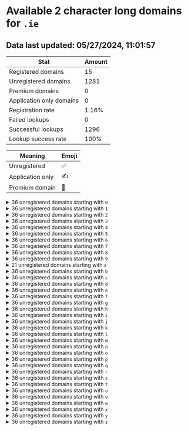 # Available 2 character long domains for `.ie`

## Data last updated: 05/27/2024, 11:01:57

|Stat|Amount|
|--|--|
|Registered domains|15|
|Unregistered domains|1281|
|Premium domains|0|
|Application only domains|0|
|Registration rate|1.16%|
|Failed lookups|0|
|Successful lookups|1296|
|Lookup success rate|100%|


|Meaning|Emoji|
|--|--|
|Unregistered|:white_check_mark:|
|Application only|:writing_hand:|
|Premium domain|:gem:|

<details>
<summary>36 unregistered domains starting with <bold><code>0</code></bold></summary>

|Type|Domain|
|--|--|
|:white_check_mark:|`00.ie`|
|:white_check_mark:|`01.ie`|
|:white_check_mark:|`02.ie`|
|:white_check_mark:|`03.ie`|
|:white_check_mark:|`04.ie`|
|:white_check_mark:|`05.ie`|
|:white_check_mark:|`06.ie`|
|:white_check_mark:|`07.ie`|
|:white_check_mark:|`08.ie`|
|:white_check_mark:|`09.ie`|
|:white_check_mark:|`0a.ie`|
|:white_check_mark:|`0b.ie`|
|:white_check_mark:|`0c.ie`|
|:white_check_mark:|`0d.ie`|
|:white_check_mark:|`0e.ie`|
|:white_check_mark:|`0f.ie`|
|:white_check_mark:|`0g.ie`|
|:white_check_mark:|`0h.ie`|
|:white_check_mark:|`0i.ie`|
|:white_check_mark:|`0j.ie`|
|:white_check_mark:|`0k.ie`|
|:white_check_mark:|`0l.ie`|
|:white_check_mark:|`0m.ie`|
|:white_check_mark:|`0n.ie`|
|:white_check_mark:|`0o.ie`|
|:white_check_mark:|`0p.ie`|
|:white_check_mark:|`0q.ie`|
|:white_check_mark:|`0r.ie`|
|:white_check_mark:|`0s.ie`|
|:white_check_mark:|`0t.ie`|
|:white_check_mark:|`0u.ie`|
|:white_check_mark:|`0v.ie`|
|:white_check_mark:|`0w.ie`|
|:white_check_mark:|`0x.ie`|
|:white_check_mark:|`0y.ie`|
|:white_check_mark:|`0z.ie`|
</details>
<details>
<summary>36 unregistered domains starting with <bold><code>1</code></bold></summary>

|Type|Domain|
|--|--|
|:white_check_mark:|`10.ie`|
|:white_check_mark:|`11.ie`|
|:white_check_mark:|`12.ie`|
|:white_check_mark:|`13.ie`|
|:white_check_mark:|`14.ie`|
|:white_check_mark:|`15.ie`|
|:white_check_mark:|`16.ie`|
|:white_check_mark:|`17.ie`|
|:white_check_mark:|`18.ie`|
|:white_check_mark:|`19.ie`|
|:white_check_mark:|`1a.ie`|
|:white_check_mark:|`1b.ie`|
|:white_check_mark:|`1c.ie`|
|:white_check_mark:|`1d.ie`|
|:white_check_mark:|`1e.ie`|
|:white_check_mark:|`1f.ie`|
|:white_check_mark:|`1g.ie`|
|:white_check_mark:|`1h.ie`|
|:white_check_mark:|`1i.ie`|
|:white_check_mark:|`1j.ie`|
|:white_check_mark:|`1k.ie`|
|:white_check_mark:|`1l.ie`|
|:white_check_mark:|`1m.ie`|
|:white_check_mark:|`1n.ie`|
|:white_check_mark:|`1o.ie`|
|:white_check_mark:|`1p.ie`|
|:white_check_mark:|`1q.ie`|
|:white_check_mark:|`1r.ie`|
|:white_check_mark:|`1s.ie`|
|:white_check_mark:|`1t.ie`|
|:white_check_mark:|`1u.ie`|
|:white_check_mark:|`1v.ie`|
|:white_check_mark:|`1w.ie`|
|:white_check_mark:|`1x.ie`|
|:white_check_mark:|`1y.ie`|
|:white_check_mark:|`1z.ie`|
</details>
<details>
<summary>36 unregistered domains starting with <bold><code>2</code></bold></summary>

|Type|Domain|
|--|--|
|:white_check_mark:|`20.ie`|
|:white_check_mark:|`21.ie`|
|:white_check_mark:|`22.ie`|
|:white_check_mark:|`23.ie`|
|:white_check_mark:|`24.ie`|
|:white_check_mark:|`25.ie`|
|:white_check_mark:|`26.ie`|
|:white_check_mark:|`27.ie`|
|:white_check_mark:|`28.ie`|
|:white_check_mark:|`29.ie`|
|:white_check_mark:|`2a.ie`|
|:white_check_mark:|`2b.ie`|
|:white_check_mark:|`2c.ie`|
|:white_check_mark:|`2d.ie`|
|:white_check_mark:|`2e.ie`|
|:white_check_mark:|`2f.ie`|
|:white_check_mark:|`2g.ie`|
|:white_check_mark:|`2h.ie`|
|:white_check_mark:|`2i.ie`|
|:white_check_mark:|`2j.ie`|
|:white_check_mark:|`2k.ie`|
|:white_check_mark:|`2l.ie`|
|:white_check_mark:|`2m.ie`|
|:white_check_mark:|`2n.ie`|
|:white_check_mark:|`2o.ie`|
|:white_check_mark:|`2p.ie`|
|:white_check_mark:|`2q.ie`|
|:white_check_mark:|`2r.ie`|
|:white_check_mark:|`2s.ie`|
|:white_check_mark:|`2t.ie`|
|:white_check_mark:|`2u.ie`|
|:white_check_mark:|`2v.ie`|
|:white_check_mark:|`2w.ie`|
|:white_check_mark:|`2x.ie`|
|:white_check_mark:|`2y.ie`|
|:white_check_mark:|`2z.ie`|
</details>
<details>
<summary>36 unregistered domains starting with <bold><code>3</code></bold></summary>

|Type|Domain|
|--|--|
|:white_check_mark:|`30.ie`|
|:white_check_mark:|`31.ie`|
|:white_check_mark:|`32.ie`|
|:white_check_mark:|`33.ie`|
|:white_check_mark:|`34.ie`|
|:white_check_mark:|`35.ie`|
|:white_check_mark:|`36.ie`|
|:white_check_mark:|`37.ie`|
|:white_check_mark:|`38.ie`|
|:white_check_mark:|`39.ie`|
|:white_check_mark:|`3a.ie`|
|:white_check_mark:|`3b.ie`|
|:white_check_mark:|`3c.ie`|
|:white_check_mark:|`3d.ie`|
|:white_check_mark:|`3e.ie`|
|:white_check_mark:|`3f.ie`|
|:white_check_mark:|`3g.ie`|
|:white_check_mark:|`3h.ie`|
|:white_check_mark:|`3i.ie`|
|:white_check_mark:|`3j.ie`|
|:white_check_mark:|`3k.ie`|
|:white_check_mark:|`3l.ie`|
|:white_check_mark:|`3m.ie`|
|:white_check_mark:|`3n.ie`|
|:white_check_mark:|`3o.ie`|
|:white_check_mark:|`3p.ie`|
|:white_check_mark:|`3q.ie`|
|:white_check_mark:|`3r.ie`|
|:white_check_mark:|`3s.ie`|
|:white_check_mark:|`3t.ie`|
|:white_check_mark:|`3u.ie`|
|:white_check_mark:|`3v.ie`|
|:white_check_mark:|`3w.ie`|
|:white_check_mark:|`3x.ie`|
|:white_check_mark:|`3y.ie`|
|:white_check_mark:|`3z.ie`|
</details>
<details>
<summary>36 unregistered domains starting with <bold><code>4</code></bold></summary>

|Type|Domain|
|--|--|
|:white_check_mark:|`40.ie`|
|:white_check_mark:|`41.ie`|
|:white_check_mark:|`42.ie`|
|:white_check_mark:|`43.ie`|
|:white_check_mark:|`44.ie`|
|:white_check_mark:|`45.ie`|
|:white_check_mark:|`46.ie`|
|:white_check_mark:|`47.ie`|
|:white_check_mark:|`48.ie`|
|:white_check_mark:|`49.ie`|
|:white_check_mark:|`4a.ie`|
|:white_check_mark:|`4b.ie`|
|:white_check_mark:|`4c.ie`|
|:white_check_mark:|`4d.ie`|
|:white_check_mark:|`4e.ie`|
|:white_check_mark:|`4f.ie`|
|:white_check_mark:|`4g.ie`|
|:white_check_mark:|`4h.ie`|
|:white_check_mark:|`4i.ie`|
|:white_check_mark:|`4j.ie`|
|:white_check_mark:|`4k.ie`|
|:white_check_mark:|`4l.ie`|
|:white_check_mark:|`4m.ie`|
|:white_check_mark:|`4n.ie`|
|:white_check_mark:|`4o.ie`|
|:white_check_mark:|`4p.ie`|
|:white_check_mark:|`4q.ie`|
|:white_check_mark:|`4r.ie`|
|:white_check_mark:|`4s.ie`|
|:white_check_mark:|`4t.ie`|
|:white_check_mark:|`4u.ie`|
|:white_check_mark:|`4v.ie`|
|:white_check_mark:|`4w.ie`|
|:white_check_mark:|`4x.ie`|
|:white_check_mark:|`4y.ie`|
|:white_check_mark:|`4z.ie`|
</details>
<details>
<summary>36 unregistered domains starting with <bold><code>5</code></bold></summary>

|Type|Domain|
|--|--|
|:white_check_mark:|`50.ie`|
|:white_check_mark:|`51.ie`|
|:white_check_mark:|`52.ie`|
|:white_check_mark:|`53.ie`|
|:white_check_mark:|`54.ie`|
|:white_check_mark:|`55.ie`|
|:white_check_mark:|`56.ie`|
|:white_check_mark:|`57.ie`|
|:white_check_mark:|`58.ie`|
|:white_check_mark:|`59.ie`|
|:white_check_mark:|`5a.ie`|
|:white_check_mark:|`5b.ie`|
|:white_check_mark:|`5c.ie`|
|:white_check_mark:|`5d.ie`|
|:white_check_mark:|`5e.ie`|
|:white_check_mark:|`5f.ie`|
|:white_check_mark:|`5g.ie`|
|:white_check_mark:|`5h.ie`|
|:white_check_mark:|`5i.ie`|
|:white_check_mark:|`5j.ie`|
|:white_check_mark:|`5k.ie`|
|:white_check_mark:|`5l.ie`|
|:white_check_mark:|`5m.ie`|
|:white_check_mark:|`5n.ie`|
|:white_check_mark:|`5o.ie`|
|:white_check_mark:|`5p.ie`|
|:white_check_mark:|`5q.ie`|
|:white_check_mark:|`5r.ie`|
|:white_check_mark:|`5s.ie`|
|:white_check_mark:|`5t.ie`|
|:white_check_mark:|`5u.ie`|
|:white_check_mark:|`5v.ie`|
|:white_check_mark:|`5w.ie`|
|:white_check_mark:|`5x.ie`|
|:white_check_mark:|`5y.ie`|
|:white_check_mark:|`5z.ie`|
</details>
<details>
<summary>36 unregistered domains starting with <bold><code>6</code></bold></summary>

|Type|Domain|
|--|--|
|:white_check_mark:|`60.ie`|
|:white_check_mark:|`61.ie`|
|:white_check_mark:|`62.ie`|
|:white_check_mark:|`63.ie`|
|:white_check_mark:|`64.ie`|
|:white_check_mark:|`65.ie`|
|:white_check_mark:|`66.ie`|
|:white_check_mark:|`67.ie`|
|:white_check_mark:|`68.ie`|
|:white_check_mark:|`69.ie`|
|:white_check_mark:|`6a.ie`|
|:white_check_mark:|`6b.ie`|
|:white_check_mark:|`6c.ie`|
|:white_check_mark:|`6d.ie`|
|:white_check_mark:|`6e.ie`|
|:white_check_mark:|`6f.ie`|
|:white_check_mark:|`6g.ie`|
|:white_check_mark:|`6h.ie`|
|:white_check_mark:|`6i.ie`|
|:white_check_mark:|`6j.ie`|
|:white_check_mark:|`6k.ie`|
|:white_check_mark:|`6l.ie`|
|:white_check_mark:|`6m.ie`|
|:white_check_mark:|`6n.ie`|
|:white_check_mark:|`6o.ie`|
|:white_check_mark:|`6p.ie`|
|:white_check_mark:|`6q.ie`|
|:white_check_mark:|`6r.ie`|
|:white_check_mark:|`6s.ie`|
|:white_check_mark:|`6t.ie`|
|:white_check_mark:|`6u.ie`|
|:white_check_mark:|`6v.ie`|
|:white_check_mark:|`6w.ie`|
|:white_check_mark:|`6x.ie`|
|:white_check_mark:|`6y.ie`|
|:white_check_mark:|`6z.ie`|
</details>
<details>
<summary>36 unregistered domains starting with <bold><code>7</code></bold></summary>

|Type|Domain|
|--|--|
|:white_check_mark:|`70.ie`|
|:white_check_mark:|`71.ie`|
|:white_check_mark:|`72.ie`|
|:white_check_mark:|`73.ie`|
|:white_check_mark:|`74.ie`|
|:white_check_mark:|`75.ie`|
|:white_check_mark:|`76.ie`|
|:white_check_mark:|`77.ie`|
|:white_check_mark:|`78.ie`|
|:white_check_mark:|`79.ie`|
|:white_check_mark:|`7a.ie`|
|:white_check_mark:|`7b.ie`|
|:white_check_mark:|`7c.ie`|
|:white_check_mark:|`7d.ie`|
|:white_check_mark:|`7e.ie`|
|:white_check_mark:|`7f.ie`|
|:white_check_mark:|`7g.ie`|
|:white_check_mark:|`7h.ie`|
|:white_check_mark:|`7i.ie`|
|:white_check_mark:|`7j.ie`|
|:white_check_mark:|`7k.ie`|
|:white_check_mark:|`7l.ie`|
|:white_check_mark:|`7m.ie`|
|:white_check_mark:|`7n.ie`|
|:white_check_mark:|`7o.ie`|
|:white_check_mark:|`7p.ie`|
|:white_check_mark:|`7q.ie`|
|:white_check_mark:|`7r.ie`|
|:white_check_mark:|`7s.ie`|
|:white_check_mark:|`7t.ie`|
|:white_check_mark:|`7u.ie`|
|:white_check_mark:|`7v.ie`|
|:white_check_mark:|`7w.ie`|
|:white_check_mark:|`7x.ie`|
|:white_check_mark:|`7y.ie`|
|:white_check_mark:|`7z.ie`|
</details>
<details>
<summary>36 unregistered domains starting with <bold><code>8</code></bold></summary>

|Type|Domain|
|--|--|
|:white_check_mark:|`80.ie`|
|:white_check_mark:|`81.ie`|
|:white_check_mark:|`82.ie`|
|:white_check_mark:|`83.ie`|
|:white_check_mark:|`84.ie`|
|:white_check_mark:|`85.ie`|
|:white_check_mark:|`86.ie`|
|:white_check_mark:|`87.ie`|
|:white_check_mark:|`88.ie`|
|:white_check_mark:|`89.ie`|
|:white_check_mark:|`8a.ie`|
|:white_check_mark:|`8b.ie`|
|:white_check_mark:|`8c.ie`|
|:white_check_mark:|`8d.ie`|
|:white_check_mark:|`8e.ie`|
|:white_check_mark:|`8f.ie`|
|:white_check_mark:|`8g.ie`|
|:white_check_mark:|`8h.ie`|
|:white_check_mark:|`8i.ie`|
|:white_check_mark:|`8j.ie`|
|:white_check_mark:|`8k.ie`|
|:white_check_mark:|`8l.ie`|
|:white_check_mark:|`8m.ie`|
|:white_check_mark:|`8n.ie`|
|:white_check_mark:|`8o.ie`|
|:white_check_mark:|`8p.ie`|
|:white_check_mark:|`8q.ie`|
|:white_check_mark:|`8r.ie`|
|:white_check_mark:|`8s.ie`|
|:white_check_mark:|`8t.ie`|
|:white_check_mark:|`8u.ie`|
|:white_check_mark:|`8v.ie`|
|:white_check_mark:|`8w.ie`|
|:white_check_mark:|`8x.ie`|
|:white_check_mark:|`8y.ie`|
|:white_check_mark:|`8z.ie`|
</details>
<details>
<summary>36 unregistered domains starting with <bold><code>9</code></bold></summary>

|Type|Domain|
|--|--|
|:white_check_mark:|`90.ie`|
|:white_check_mark:|`91.ie`|
|:white_check_mark:|`92.ie`|
|:white_check_mark:|`93.ie`|
|:white_check_mark:|`94.ie`|
|:white_check_mark:|`95.ie`|
|:white_check_mark:|`96.ie`|
|:white_check_mark:|`97.ie`|
|:white_check_mark:|`98.ie`|
|:white_check_mark:|`99.ie`|
|:white_check_mark:|`9a.ie`|
|:white_check_mark:|`9b.ie`|
|:white_check_mark:|`9c.ie`|
|:white_check_mark:|`9d.ie`|
|:white_check_mark:|`9e.ie`|
|:white_check_mark:|`9f.ie`|
|:white_check_mark:|`9g.ie`|
|:white_check_mark:|`9h.ie`|
|:white_check_mark:|`9i.ie`|
|:white_check_mark:|`9j.ie`|
|:white_check_mark:|`9k.ie`|
|:white_check_mark:|`9l.ie`|
|:white_check_mark:|`9m.ie`|
|:white_check_mark:|`9n.ie`|
|:white_check_mark:|`9o.ie`|
|:white_check_mark:|`9p.ie`|
|:white_check_mark:|`9q.ie`|
|:white_check_mark:|`9r.ie`|
|:white_check_mark:|`9s.ie`|
|:white_check_mark:|`9t.ie`|
|:white_check_mark:|`9u.ie`|
|:white_check_mark:|`9v.ie`|
|:white_check_mark:|`9w.ie`|
|:white_check_mark:|`9x.ie`|
|:white_check_mark:|`9y.ie`|
|:white_check_mark:|`9z.ie`|
</details>
<details>
<summary>21 unregistered domains starting with <bold><code>a</code></bold></summary>

|Type|Domain|
|--|--|
|:white_check_mark:|`a0.ie`|
|:white_check_mark:|`a1.ie`|
|:white_check_mark:|`a2.ie`|
|:white_check_mark:|`a3.ie`|
|:white_check_mark:|`a4.ie`|
|:white_check_mark:|`a5.ie`|
|:white_check_mark:|`a6.ie`|
|:white_check_mark:|`a7.ie`|
|:white_check_mark:|`a8.ie`|
|:white_check_mark:|`a9.ie`|
|:white_check_mark:|`ap.ie`|
|:white_check_mark:|`aq.ie`|
|:white_check_mark:|`ar.ie`|
|:white_check_mark:|`as.ie`|
|:white_check_mark:|`at.ie`|
|:white_check_mark:|`au.ie`|
|:white_check_mark:|`av.ie`|
|:white_check_mark:|`aw.ie`|
|:white_check_mark:|`ax.ie`|
|:white_check_mark:|`ay.ie`|
|:white_check_mark:|`az.ie`|
</details>
<details>
<summary>36 unregistered domains starting with <bold><code>b</code></bold></summary>

|Type|Domain|
|--|--|
|:white_check_mark:|`b0.ie`|
|:white_check_mark:|`b1.ie`|
|:white_check_mark:|`b2.ie`|
|:white_check_mark:|`b3.ie`|
|:white_check_mark:|`b4.ie`|
|:white_check_mark:|`b5.ie`|
|:white_check_mark:|`b6.ie`|
|:white_check_mark:|`b7.ie`|
|:white_check_mark:|`b8.ie`|
|:white_check_mark:|`b9.ie`|
|:white_check_mark:|`ba.ie`|
|:white_check_mark:|`bb.ie`|
|:white_check_mark:|`bc.ie`|
|:white_check_mark:|`bd.ie`|
|:white_check_mark:|`be.ie`|
|:white_check_mark:|`bf.ie`|
|:white_check_mark:|`bg.ie`|
|:white_check_mark:|`bh.ie`|
|:white_check_mark:|`bi.ie`|
|:white_check_mark:|`bj.ie`|
|:white_check_mark:|`bk.ie`|
|:white_check_mark:|`bl.ie`|
|:white_check_mark:|`bm.ie`|
|:white_check_mark:|`bn.ie`|
|:white_check_mark:|`bo.ie`|
|:white_check_mark:|`bp.ie`|
|:white_check_mark:|`bq.ie`|
|:white_check_mark:|`br.ie`|
|:white_check_mark:|`bs.ie`|
|:white_check_mark:|`bt.ie`|
|:white_check_mark:|`bu.ie`|
|:white_check_mark:|`bv.ie`|
|:white_check_mark:|`bw.ie`|
|:white_check_mark:|`bx.ie`|
|:white_check_mark:|`by.ie`|
|:white_check_mark:|`bz.ie`|
</details>
<details>
<summary>36 unregistered domains starting with <bold><code>c</code></bold></summary>

|Type|Domain|
|--|--|
|:white_check_mark:|`c0.ie`|
|:white_check_mark:|`c1.ie`|
|:white_check_mark:|`c2.ie`|
|:white_check_mark:|`c3.ie`|
|:white_check_mark:|`c4.ie`|
|:white_check_mark:|`c5.ie`|
|:white_check_mark:|`c6.ie`|
|:white_check_mark:|`c7.ie`|
|:white_check_mark:|`c8.ie`|
|:white_check_mark:|`c9.ie`|
|:white_check_mark:|`ca.ie`|
|:white_check_mark:|`cb.ie`|
|:white_check_mark:|`cc.ie`|
|:white_check_mark:|`cd.ie`|
|:white_check_mark:|`ce.ie`|
|:white_check_mark:|`cf.ie`|
|:white_check_mark:|`cg.ie`|
|:white_check_mark:|`ch.ie`|
|:white_check_mark:|`ci.ie`|
|:white_check_mark:|`cj.ie`|
|:white_check_mark:|`ck.ie`|
|:white_check_mark:|`cl.ie`|
|:white_check_mark:|`cm.ie`|
|:white_check_mark:|`cn.ie`|
|:white_check_mark:|`co.ie`|
|:white_check_mark:|`cp.ie`|
|:white_check_mark:|`cq.ie`|
|:white_check_mark:|`cr.ie`|
|:white_check_mark:|`cs.ie`|
|:white_check_mark:|`ct.ie`|
|:white_check_mark:|`cu.ie`|
|:white_check_mark:|`cv.ie`|
|:white_check_mark:|`cw.ie`|
|:white_check_mark:|`cx.ie`|
|:white_check_mark:|`cy.ie`|
|:white_check_mark:|`cz.ie`|
</details>
<details>
<summary>36 unregistered domains starting with <bold><code>d</code></bold></summary>

|Type|Domain|
|--|--|
|:white_check_mark:|`d0.ie`|
|:white_check_mark:|`d1.ie`|
|:white_check_mark:|`d2.ie`|
|:white_check_mark:|`d3.ie`|
|:white_check_mark:|`d4.ie`|
|:white_check_mark:|`d5.ie`|
|:white_check_mark:|`d6.ie`|
|:white_check_mark:|`d7.ie`|
|:white_check_mark:|`d8.ie`|
|:white_check_mark:|`d9.ie`|
|:white_check_mark:|`da.ie`|
|:white_check_mark:|`db.ie`|
|:white_check_mark:|`dc.ie`|
|:white_check_mark:|`dd.ie`|
|:white_check_mark:|`de.ie`|
|:white_check_mark:|`df.ie`|
|:white_check_mark:|`dg.ie`|
|:white_check_mark:|`dh.ie`|
|:white_check_mark:|`di.ie`|
|:white_check_mark:|`dj.ie`|
|:white_check_mark:|`dk.ie`|
|:white_check_mark:|`dl.ie`|
|:white_check_mark:|`dm.ie`|
|:white_check_mark:|`dn.ie`|
|:white_check_mark:|`do.ie`|
|:white_check_mark:|`dp.ie`|
|:white_check_mark:|`dq.ie`|
|:white_check_mark:|`dr.ie`|
|:white_check_mark:|`ds.ie`|
|:white_check_mark:|`dt.ie`|
|:white_check_mark:|`du.ie`|
|:white_check_mark:|`dv.ie`|
|:white_check_mark:|`dw.ie`|
|:white_check_mark:|`dx.ie`|
|:white_check_mark:|`dy.ie`|
|:white_check_mark:|`dz.ie`|
</details>
<details>
<summary>36 unregistered domains starting with <bold><code>e</code></bold></summary>

|Type|Domain|
|--|--|
|:white_check_mark:|`e0.ie`|
|:white_check_mark:|`e1.ie`|
|:white_check_mark:|`e2.ie`|
|:white_check_mark:|`e3.ie`|
|:white_check_mark:|`e4.ie`|
|:white_check_mark:|`e5.ie`|
|:white_check_mark:|`e6.ie`|
|:white_check_mark:|`e7.ie`|
|:white_check_mark:|`e8.ie`|
|:white_check_mark:|`e9.ie`|
|:white_check_mark:|`ea.ie`|
|:white_check_mark:|`eb.ie`|
|:white_check_mark:|`ec.ie`|
|:white_check_mark:|`ed.ie`|
|:white_check_mark:|`ee.ie`|
|:white_check_mark:|`ef.ie`|
|:white_check_mark:|`eg.ie`|
|:white_check_mark:|`eh.ie`|
|:white_check_mark:|`ei.ie`|
|:white_check_mark:|`ej.ie`|
|:white_check_mark:|`ek.ie`|
|:white_check_mark:|`el.ie`|
|:white_check_mark:|`em.ie`|
|:white_check_mark:|`en.ie`|
|:white_check_mark:|`eo.ie`|
|:white_check_mark:|`ep.ie`|
|:white_check_mark:|`eq.ie`|
|:white_check_mark:|`er.ie`|
|:white_check_mark:|`es.ie`|
|:white_check_mark:|`et.ie`|
|:white_check_mark:|`eu.ie`|
|:white_check_mark:|`ev.ie`|
|:white_check_mark:|`ew.ie`|
|:white_check_mark:|`ex.ie`|
|:white_check_mark:|`ey.ie`|
|:white_check_mark:|`ez.ie`|
</details>
<details>
<summary>36 unregistered domains starting with <bold><code>f</code></bold></summary>

|Type|Domain|
|--|--|
|:white_check_mark:|`f0.ie`|
|:white_check_mark:|`f1.ie`|
|:white_check_mark:|`f2.ie`|
|:white_check_mark:|`f3.ie`|
|:white_check_mark:|`f4.ie`|
|:white_check_mark:|`f5.ie`|
|:white_check_mark:|`f6.ie`|
|:white_check_mark:|`f7.ie`|
|:white_check_mark:|`f8.ie`|
|:white_check_mark:|`f9.ie`|
|:white_check_mark:|`fa.ie`|
|:white_check_mark:|`fb.ie`|
|:white_check_mark:|`fc.ie`|
|:white_check_mark:|`fd.ie`|
|:white_check_mark:|`fe.ie`|
|:white_check_mark:|`ff.ie`|
|:white_check_mark:|`fg.ie`|
|:white_check_mark:|`fh.ie`|
|:white_check_mark:|`fi.ie`|
|:white_check_mark:|`fj.ie`|
|:white_check_mark:|`fk.ie`|
|:white_check_mark:|`fl.ie`|
|:white_check_mark:|`fm.ie`|
|:white_check_mark:|`fn.ie`|
|:white_check_mark:|`fo.ie`|
|:white_check_mark:|`fp.ie`|
|:white_check_mark:|`fq.ie`|
|:white_check_mark:|`fr.ie`|
|:white_check_mark:|`fs.ie`|
|:white_check_mark:|`ft.ie`|
|:white_check_mark:|`fu.ie`|
|:white_check_mark:|`fv.ie`|
|:white_check_mark:|`fw.ie`|
|:white_check_mark:|`fx.ie`|
|:white_check_mark:|`fy.ie`|
|:white_check_mark:|`fz.ie`|
</details>
<details>
<summary>36 unregistered domains starting with <bold><code>g</code></bold></summary>

|Type|Domain|
|--|--|
|:white_check_mark:|`g0.ie`|
|:white_check_mark:|`g1.ie`|
|:white_check_mark:|`g2.ie`|
|:white_check_mark:|`g3.ie`|
|:white_check_mark:|`g4.ie`|
|:white_check_mark:|`g5.ie`|
|:white_check_mark:|`g6.ie`|
|:white_check_mark:|`g7.ie`|
|:white_check_mark:|`g8.ie`|
|:white_check_mark:|`g9.ie`|
|:white_check_mark:|`ga.ie`|
|:white_check_mark:|`gb.ie`|
|:white_check_mark:|`gc.ie`|
|:white_check_mark:|`gd.ie`|
|:white_check_mark:|`ge.ie`|
|:white_check_mark:|`gf.ie`|
|:white_check_mark:|`gg.ie`|
|:white_check_mark:|`gh.ie`|
|:white_check_mark:|`gi.ie`|
|:white_check_mark:|`gj.ie`|
|:white_check_mark:|`gk.ie`|
|:white_check_mark:|`gl.ie`|
|:white_check_mark:|`gm.ie`|
|:white_check_mark:|`gn.ie`|
|:white_check_mark:|`go.ie`|
|:white_check_mark:|`gp.ie`|
|:white_check_mark:|`gq.ie`|
|:white_check_mark:|`gr.ie`|
|:white_check_mark:|`gs.ie`|
|:white_check_mark:|`gt.ie`|
|:white_check_mark:|`gu.ie`|
|:white_check_mark:|`gv.ie`|
|:white_check_mark:|`gw.ie`|
|:white_check_mark:|`gx.ie`|
|:white_check_mark:|`gy.ie`|
|:white_check_mark:|`gz.ie`|
</details>
<details>
<summary>36 unregistered domains starting with <bold><code>h</code></bold></summary>

|Type|Domain|
|--|--|
|:white_check_mark:|`h0.ie`|
|:white_check_mark:|`h1.ie`|
|:white_check_mark:|`h2.ie`|
|:white_check_mark:|`h3.ie`|
|:white_check_mark:|`h4.ie`|
|:white_check_mark:|`h5.ie`|
|:white_check_mark:|`h6.ie`|
|:white_check_mark:|`h7.ie`|
|:white_check_mark:|`h8.ie`|
|:white_check_mark:|`h9.ie`|
|:white_check_mark:|`ha.ie`|
|:white_check_mark:|`hb.ie`|
|:white_check_mark:|`hc.ie`|
|:white_check_mark:|`hd.ie`|
|:white_check_mark:|`he.ie`|
|:white_check_mark:|`hf.ie`|
|:white_check_mark:|`hg.ie`|
|:white_check_mark:|`hh.ie`|
|:white_check_mark:|`hi.ie`|
|:white_check_mark:|`hj.ie`|
|:white_check_mark:|`hk.ie`|
|:white_check_mark:|`hl.ie`|
|:white_check_mark:|`hm.ie`|
|:white_check_mark:|`hn.ie`|
|:white_check_mark:|`ho.ie`|
|:white_check_mark:|`hp.ie`|
|:white_check_mark:|`hq.ie`|
|:white_check_mark:|`hr.ie`|
|:white_check_mark:|`hs.ie`|
|:white_check_mark:|`ht.ie`|
|:white_check_mark:|`hu.ie`|
|:white_check_mark:|`hv.ie`|
|:white_check_mark:|`hw.ie`|
|:white_check_mark:|`hx.ie`|
|:white_check_mark:|`hy.ie`|
|:white_check_mark:|`hz.ie`|
</details>
<details>
<summary>36 unregistered domains starting with <bold><code>i</code></bold></summary>

|Type|Domain|
|--|--|
|:white_check_mark:|`i0.ie`|
|:white_check_mark:|`i1.ie`|
|:white_check_mark:|`i2.ie`|
|:white_check_mark:|`i3.ie`|
|:white_check_mark:|`i4.ie`|
|:white_check_mark:|`i5.ie`|
|:white_check_mark:|`i6.ie`|
|:white_check_mark:|`i7.ie`|
|:white_check_mark:|`i8.ie`|
|:white_check_mark:|`i9.ie`|
|:white_check_mark:|`ia.ie`|
|:white_check_mark:|`ib.ie`|
|:white_check_mark:|`ic.ie`|
|:white_check_mark:|`id.ie`|
|:white_check_mark:|`ie.ie`|
|:white_check_mark:|`if.ie`|
|:white_check_mark:|`ig.ie`|
|:white_check_mark:|`ih.ie`|
|:white_check_mark:|`ii.ie`|
|:white_check_mark:|`ij.ie`|
|:white_check_mark:|`ik.ie`|
|:white_check_mark:|`il.ie`|
|:white_check_mark:|`im.ie`|
|:white_check_mark:|`in.ie`|
|:white_check_mark:|`io.ie`|
|:white_check_mark:|`ip.ie`|
|:white_check_mark:|`iq.ie`|
|:white_check_mark:|`ir.ie`|
|:white_check_mark:|`is.ie`|
|:white_check_mark:|`it.ie`|
|:white_check_mark:|`iu.ie`|
|:white_check_mark:|`iv.ie`|
|:white_check_mark:|`iw.ie`|
|:white_check_mark:|`ix.ie`|
|:white_check_mark:|`iy.ie`|
|:white_check_mark:|`iz.ie`|
</details>
<details>
<summary>36 unregistered domains starting with <bold><code>j</code></bold></summary>

|Type|Domain|
|--|--|
|:white_check_mark:|`j0.ie`|
|:white_check_mark:|`j1.ie`|
|:white_check_mark:|`j2.ie`|
|:white_check_mark:|`j3.ie`|
|:white_check_mark:|`j4.ie`|
|:white_check_mark:|`j5.ie`|
|:white_check_mark:|`j6.ie`|
|:white_check_mark:|`j7.ie`|
|:white_check_mark:|`j8.ie`|
|:white_check_mark:|`j9.ie`|
|:white_check_mark:|`ja.ie`|
|:white_check_mark:|`jb.ie`|
|:white_check_mark:|`jc.ie`|
|:white_check_mark:|`jd.ie`|
|:white_check_mark:|`je.ie`|
|:white_check_mark:|`jf.ie`|
|:white_check_mark:|`jg.ie`|
|:white_check_mark:|`jh.ie`|
|:white_check_mark:|`ji.ie`|
|:white_check_mark:|`jj.ie`|
|:white_check_mark:|`jk.ie`|
|:white_check_mark:|`jl.ie`|
|:white_check_mark:|`jm.ie`|
|:white_check_mark:|`jn.ie`|
|:white_check_mark:|`jo.ie`|
|:white_check_mark:|`jp.ie`|
|:white_check_mark:|`jq.ie`|
|:white_check_mark:|`jr.ie`|
|:white_check_mark:|`js.ie`|
|:white_check_mark:|`jt.ie`|
|:white_check_mark:|`ju.ie`|
|:white_check_mark:|`jv.ie`|
|:white_check_mark:|`jw.ie`|
|:white_check_mark:|`jx.ie`|
|:white_check_mark:|`jy.ie`|
|:white_check_mark:|`jz.ie`|
</details>
<details>
<summary>36 unregistered domains starting with <bold><code>k</code></bold></summary>

|Type|Domain|
|--|--|
|:white_check_mark:|`k0.ie`|
|:white_check_mark:|`k1.ie`|
|:white_check_mark:|`k2.ie`|
|:white_check_mark:|`k3.ie`|
|:white_check_mark:|`k4.ie`|
|:white_check_mark:|`k5.ie`|
|:white_check_mark:|`k6.ie`|
|:white_check_mark:|`k7.ie`|
|:white_check_mark:|`k8.ie`|
|:white_check_mark:|`k9.ie`|
|:white_check_mark:|`ka.ie`|
|:white_check_mark:|`kb.ie`|
|:white_check_mark:|`kc.ie`|
|:white_check_mark:|`kd.ie`|
|:white_check_mark:|`ke.ie`|
|:white_check_mark:|`kf.ie`|
|:white_check_mark:|`kg.ie`|
|:white_check_mark:|`kh.ie`|
|:white_check_mark:|`ki.ie`|
|:white_check_mark:|`kj.ie`|
|:white_check_mark:|`kk.ie`|
|:white_check_mark:|`kl.ie`|
|:white_check_mark:|`km.ie`|
|:white_check_mark:|`kn.ie`|
|:white_check_mark:|`ko.ie`|
|:white_check_mark:|`kp.ie`|
|:white_check_mark:|`kq.ie`|
|:white_check_mark:|`kr.ie`|
|:white_check_mark:|`ks.ie`|
|:white_check_mark:|`kt.ie`|
|:white_check_mark:|`ku.ie`|
|:white_check_mark:|`kv.ie`|
|:white_check_mark:|`kw.ie`|
|:white_check_mark:|`kx.ie`|
|:white_check_mark:|`ky.ie`|
|:white_check_mark:|`kz.ie`|
</details>
<details>
<summary>36 unregistered domains starting with <bold><code>l</code></bold></summary>

|Type|Domain|
|--|--|
|:white_check_mark:|`l0.ie`|
|:white_check_mark:|`l1.ie`|
|:white_check_mark:|`l2.ie`|
|:white_check_mark:|`l3.ie`|
|:white_check_mark:|`l4.ie`|
|:white_check_mark:|`l5.ie`|
|:white_check_mark:|`l6.ie`|
|:white_check_mark:|`l7.ie`|
|:white_check_mark:|`l8.ie`|
|:white_check_mark:|`l9.ie`|
|:white_check_mark:|`la.ie`|
|:white_check_mark:|`lb.ie`|
|:white_check_mark:|`lc.ie`|
|:white_check_mark:|`ld.ie`|
|:white_check_mark:|`le.ie`|
|:white_check_mark:|`lf.ie`|
|:white_check_mark:|`lg.ie`|
|:white_check_mark:|`lh.ie`|
|:white_check_mark:|`li.ie`|
|:white_check_mark:|`lj.ie`|
|:white_check_mark:|`lk.ie`|
|:white_check_mark:|`ll.ie`|
|:white_check_mark:|`lm.ie`|
|:white_check_mark:|`ln.ie`|
|:white_check_mark:|`lo.ie`|
|:white_check_mark:|`lp.ie`|
|:white_check_mark:|`lq.ie`|
|:white_check_mark:|`lr.ie`|
|:white_check_mark:|`ls.ie`|
|:white_check_mark:|`lt.ie`|
|:white_check_mark:|`lu.ie`|
|:white_check_mark:|`lv.ie`|
|:white_check_mark:|`lw.ie`|
|:white_check_mark:|`lx.ie`|
|:white_check_mark:|`ly.ie`|
|:white_check_mark:|`lz.ie`|
</details>
<details>
<summary>36 unregistered domains starting with <bold><code>m</code></bold></summary>

|Type|Domain|
|--|--|
|:white_check_mark:|`m0.ie`|
|:white_check_mark:|`m1.ie`|
|:white_check_mark:|`m2.ie`|
|:white_check_mark:|`m3.ie`|
|:white_check_mark:|`m4.ie`|
|:white_check_mark:|`m5.ie`|
|:white_check_mark:|`m6.ie`|
|:white_check_mark:|`m7.ie`|
|:white_check_mark:|`m8.ie`|
|:white_check_mark:|`m9.ie`|
|:white_check_mark:|`ma.ie`|
|:white_check_mark:|`mb.ie`|
|:white_check_mark:|`mc.ie`|
|:white_check_mark:|`md.ie`|
|:white_check_mark:|`me.ie`|
|:white_check_mark:|`mf.ie`|
|:white_check_mark:|`mg.ie`|
|:white_check_mark:|`mh.ie`|
|:white_check_mark:|`mi.ie`|
|:white_check_mark:|`mj.ie`|
|:white_check_mark:|`mk.ie`|
|:white_check_mark:|`ml.ie`|
|:white_check_mark:|`mm.ie`|
|:white_check_mark:|`mn.ie`|
|:white_check_mark:|`mo.ie`|
|:white_check_mark:|`mp.ie`|
|:white_check_mark:|`mq.ie`|
|:white_check_mark:|`mr.ie`|
|:white_check_mark:|`ms.ie`|
|:white_check_mark:|`mt.ie`|
|:white_check_mark:|`mu.ie`|
|:white_check_mark:|`mv.ie`|
|:white_check_mark:|`mw.ie`|
|:white_check_mark:|`mx.ie`|
|:white_check_mark:|`my.ie`|
|:white_check_mark:|`mz.ie`|
</details>
<details>
<summary>36 unregistered domains starting with <bold><code>n</code></bold></summary>

|Type|Domain|
|--|--|
|:white_check_mark:|`n0.ie`|
|:white_check_mark:|`n1.ie`|
|:white_check_mark:|`n2.ie`|
|:white_check_mark:|`n3.ie`|
|:white_check_mark:|`n4.ie`|
|:white_check_mark:|`n5.ie`|
|:white_check_mark:|`n6.ie`|
|:white_check_mark:|`n7.ie`|
|:white_check_mark:|`n8.ie`|
|:white_check_mark:|`n9.ie`|
|:white_check_mark:|`na.ie`|
|:white_check_mark:|`nb.ie`|
|:white_check_mark:|`nc.ie`|
|:white_check_mark:|`nd.ie`|
|:white_check_mark:|`ne.ie`|
|:white_check_mark:|`nf.ie`|
|:white_check_mark:|`ng.ie`|
|:white_check_mark:|`nh.ie`|
|:white_check_mark:|`ni.ie`|
|:white_check_mark:|`nj.ie`|
|:white_check_mark:|`nk.ie`|
|:white_check_mark:|`nl.ie`|
|:white_check_mark:|`nm.ie`|
|:white_check_mark:|`nn.ie`|
|:white_check_mark:|`no.ie`|
|:white_check_mark:|`np.ie`|
|:white_check_mark:|`nq.ie`|
|:white_check_mark:|`nr.ie`|
|:white_check_mark:|`ns.ie`|
|:white_check_mark:|`nt.ie`|
|:white_check_mark:|`nu.ie`|
|:white_check_mark:|`nv.ie`|
|:white_check_mark:|`nw.ie`|
|:white_check_mark:|`nx.ie`|
|:white_check_mark:|`ny.ie`|
|:white_check_mark:|`nz.ie`|
</details>
<details>
<summary>36 unregistered domains starting with <bold><code>o</code></bold></summary>

|Type|Domain|
|--|--|
|:white_check_mark:|`o0.ie`|
|:white_check_mark:|`o1.ie`|
|:white_check_mark:|`o2.ie`|
|:white_check_mark:|`o3.ie`|
|:white_check_mark:|`o4.ie`|
|:white_check_mark:|`o5.ie`|
|:white_check_mark:|`o6.ie`|
|:white_check_mark:|`o7.ie`|
|:white_check_mark:|`o8.ie`|
|:white_check_mark:|`o9.ie`|
|:white_check_mark:|`oa.ie`|
|:white_check_mark:|`ob.ie`|
|:white_check_mark:|`oc.ie`|
|:white_check_mark:|`od.ie`|
|:white_check_mark:|`oe.ie`|
|:white_check_mark:|`of.ie`|
|:white_check_mark:|`og.ie`|
|:white_check_mark:|`oh.ie`|
|:white_check_mark:|`oi.ie`|
|:white_check_mark:|`oj.ie`|
|:white_check_mark:|`ok.ie`|
|:white_check_mark:|`ol.ie`|
|:white_check_mark:|`om.ie`|
|:white_check_mark:|`on.ie`|
|:white_check_mark:|`oo.ie`|
|:white_check_mark:|`op.ie`|
|:white_check_mark:|`oq.ie`|
|:white_check_mark:|`or.ie`|
|:white_check_mark:|`os.ie`|
|:white_check_mark:|`ot.ie`|
|:white_check_mark:|`ou.ie`|
|:white_check_mark:|`ov.ie`|
|:white_check_mark:|`ow.ie`|
|:white_check_mark:|`ox.ie`|
|:white_check_mark:|`oy.ie`|
|:white_check_mark:|`oz.ie`|
</details>
<details>
<summary>36 unregistered domains starting with <bold><code>p</code></bold></summary>

|Type|Domain|
|--|--|
|:white_check_mark:|`p0.ie`|
|:white_check_mark:|`p1.ie`|
|:white_check_mark:|`p2.ie`|
|:white_check_mark:|`p3.ie`|
|:white_check_mark:|`p4.ie`|
|:white_check_mark:|`p5.ie`|
|:white_check_mark:|`p6.ie`|
|:white_check_mark:|`p7.ie`|
|:white_check_mark:|`p8.ie`|
|:white_check_mark:|`p9.ie`|
|:white_check_mark:|`pa.ie`|
|:white_check_mark:|`pb.ie`|
|:white_check_mark:|`pc.ie`|
|:white_check_mark:|`pd.ie`|
|:white_check_mark:|`pe.ie`|
|:white_check_mark:|`pf.ie`|
|:white_check_mark:|`pg.ie`|
|:white_check_mark:|`ph.ie`|
|:white_check_mark:|`pi.ie`|
|:white_check_mark:|`pj.ie`|
|:white_check_mark:|`pk.ie`|
|:white_check_mark:|`pl.ie`|
|:white_check_mark:|`pm.ie`|
|:white_check_mark:|`pn.ie`|
|:white_check_mark:|`po.ie`|
|:white_check_mark:|`pp.ie`|
|:white_check_mark:|`pq.ie`|
|:white_check_mark:|`pr.ie`|
|:white_check_mark:|`ps.ie`|
|:white_check_mark:|`pt.ie`|
|:white_check_mark:|`pu.ie`|
|:white_check_mark:|`pv.ie`|
|:white_check_mark:|`pw.ie`|
|:white_check_mark:|`px.ie`|
|:white_check_mark:|`py.ie`|
|:white_check_mark:|`pz.ie`|
</details>
<details>
<summary>36 unregistered domains starting with <bold><code>q</code></bold></summary>

|Type|Domain|
|--|--|
|:white_check_mark:|`q0.ie`|
|:white_check_mark:|`q1.ie`|
|:white_check_mark:|`q2.ie`|
|:white_check_mark:|`q3.ie`|
|:white_check_mark:|`q4.ie`|
|:white_check_mark:|`q5.ie`|
|:white_check_mark:|`q6.ie`|
|:white_check_mark:|`q7.ie`|
|:white_check_mark:|`q8.ie`|
|:white_check_mark:|`q9.ie`|
|:white_check_mark:|`qa.ie`|
|:white_check_mark:|`qb.ie`|
|:white_check_mark:|`qc.ie`|
|:white_check_mark:|`qd.ie`|
|:white_check_mark:|`qe.ie`|
|:white_check_mark:|`qf.ie`|
|:white_check_mark:|`qg.ie`|
|:white_check_mark:|`qh.ie`|
|:white_check_mark:|`qi.ie`|
|:white_check_mark:|`qj.ie`|
|:white_check_mark:|`qk.ie`|
|:white_check_mark:|`ql.ie`|
|:white_check_mark:|`qm.ie`|
|:white_check_mark:|`qn.ie`|
|:white_check_mark:|`qo.ie`|
|:white_check_mark:|`qp.ie`|
|:white_check_mark:|`qq.ie`|
|:white_check_mark:|`qr.ie`|
|:white_check_mark:|`qs.ie`|
|:white_check_mark:|`qt.ie`|
|:white_check_mark:|`qu.ie`|
|:white_check_mark:|`qv.ie`|
|:white_check_mark:|`qw.ie`|
|:white_check_mark:|`qx.ie`|
|:white_check_mark:|`qy.ie`|
|:white_check_mark:|`qz.ie`|
</details>
<details>
<summary>36 unregistered domains starting with <bold><code>r</code></bold></summary>

|Type|Domain|
|--|--|
|:white_check_mark:|`r0.ie`|
|:white_check_mark:|`r1.ie`|
|:white_check_mark:|`r2.ie`|
|:white_check_mark:|`r3.ie`|
|:white_check_mark:|`r4.ie`|
|:white_check_mark:|`r5.ie`|
|:white_check_mark:|`r6.ie`|
|:white_check_mark:|`r7.ie`|
|:white_check_mark:|`r8.ie`|
|:white_check_mark:|`r9.ie`|
|:white_check_mark:|`ra.ie`|
|:white_check_mark:|`rb.ie`|
|:white_check_mark:|`rc.ie`|
|:white_check_mark:|`rd.ie`|
|:white_check_mark:|`re.ie`|
|:white_check_mark:|`rf.ie`|
|:white_check_mark:|`rg.ie`|
|:white_check_mark:|`rh.ie`|
|:white_check_mark:|`ri.ie`|
|:white_check_mark:|`rj.ie`|
|:white_check_mark:|`rk.ie`|
|:white_check_mark:|`rl.ie`|
|:white_check_mark:|`rm.ie`|
|:white_check_mark:|`rn.ie`|
|:white_check_mark:|`ro.ie`|
|:white_check_mark:|`rp.ie`|
|:white_check_mark:|`rq.ie`|
|:white_check_mark:|`rr.ie`|
|:white_check_mark:|`rs.ie`|
|:white_check_mark:|`rt.ie`|
|:white_check_mark:|`ru.ie`|
|:white_check_mark:|`rv.ie`|
|:white_check_mark:|`rw.ie`|
|:white_check_mark:|`rx.ie`|
|:white_check_mark:|`ry.ie`|
|:white_check_mark:|`rz.ie`|
</details>
<details>
<summary>36 unregistered domains starting with <bold><code>s</code></bold></summary>

|Type|Domain|
|--|--|
|:white_check_mark:|`s0.ie`|
|:white_check_mark:|`s1.ie`|
|:white_check_mark:|`s2.ie`|
|:white_check_mark:|`s3.ie`|
|:white_check_mark:|`s4.ie`|
|:white_check_mark:|`s5.ie`|
|:white_check_mark:|`s6.ie`|
|:white_check_mark:|`s7.ie`|
|:white_check_mark:|`s8.ie`|
|:white_check_mark:|`s9.ie`|
|:white_check_mark:|`sa.ie`|
|:white_check_mark:|`sb.ie`|
|:white_check_mark:|`sc.ie`|
|:white_check_mark:|`sd.ie`|
|:white_check_mark:|`se.ie`|
|:white_check_mark:|`sf.ie`|
|:white_check_mark:|`sg.ie`|
|:white_check_mark:|`sh.ie`|
|:white_check_mark:|`si.ie`|
|:white_check_mark:|`sj.ie`|
|:white_check_mark:|`sk.ie`|
|:white_check_mark:|`sl.ie`|
|:white_check_mark:|`sm.ie`|
|:white_check_mark:|`sn.ie`|
|:white_check_mark:|`so.ie`|
|:white_check_mark:|`sp.ie`|
|:white_check_mark:|`sq.ie`|
|:white_check_mark:|`sr.ie`|
|:white_check_mark:|`ss.ie`|
|:white_check_mark:|`st.ie`|
|:white_check_mark:|`su.ie`|
|:white_check_mark:|`sv.ie`|
|:white_check_mark:|`sw.ie`|
|:white_check_mark:|`sx.ie`|
|:white_check_mark:|`sy.ie`|
|:white_check_mark:|`sz.ie`|
</details>
<details>
<summary>36 unregistered domains starting with <bold><code>t</code></bold></summary>

|Type|Domain|
|--|--|
|:white_check_mark:|`t0.ie`|
|:white_check_mark:|`t1.ie`|
|:white_check_mark:|`t2.ie`|
|:white_check_mark:|`t3.ie`|
|:white_check_mark:|`t4.ie`|
|:white_check_mark:|`t5.ie`|
|:white_check_mark:|`t6.ie`|
|:white_check_mark:|`t7.ie`|
|:white_check_mark:|`t8.ie`|
|:white_check_mark:|`t9.ie`|
|:white_check_mark:|`ta.ie`|
|:white_check_mark:|`tb.ie`|
|:white_check_mark:|`tc.ie`|
|:white_check_mark:|`td.ie`|
|:white_check_mark:|`te.ie`|
|:white_check_mark:|`tf.ie`|
|:white_check_mark:|`tg.ie`|
|:white_check_mark:|`th.ie`|
|:white_check_mark:|`ti.ie`|
|:white_check_mark:|`tj.ie`|
|:white_check_mark:|`tk.ie`|
|:white_check_mark:|`tl.ie`|
|:white_check_mark:|`tm.ie`|
|:white_check_mark:|`tn.ie`|
|:white_check_mark:|`to.ie`|
|:white_check_mark:|`tp.ie`|
|:white_check_mark:|`tq.ie`|
|:white_check_mark:|`tr.ie`|
|:white_check_mark:|`ts.ie`|
|:white_check_mark:|`tt.ie`|
|:white_check_mark:|`tu.ie`|
|:white_check_mark:|`tv.ie`|
|:white_check_mark:|`tw.ie`|
|:white_check_mark:|`tx.ie`|
|:white_check_mark:|`ty.ie`|
|:white_check_mark:|`tz.ie`|
</details>
<details>
<summary>36 unregistered domains starting with <bold><code>u</code></bold></summary>

|Type|Domain|
|--|--|
|:white_check_mark:|`u0.ie`|
|:white_check_mark:|`u1.ie`|
|:white_check_mark:|`u2.ie`|
|:white_check_mark:|`u3.ie`|
|:white_check_mark:|`u4.ie`|
|:white_check_mark:|`u5.ie`|
|:white_check_mark:|`u6.ie`|
|:white_check_mark:|`u7.ie`|
|:white_check_mark:|`u8.ie`|
|:white_check_mark:|`u9.ie`|
|:white_check_mark:|`ua.ie`|
|:white_check_mark:|`ub.ie`|
|:white_check_mark:|`uc.ie`|
|:white_check_mark:|`ud.ie`|
|:white_check_mark:|`ue.ie`|
|:white_check_mark:|`uf.ie`|
|:white_check_mark:|`ug.ie`|
|:white_check_mark:|`uh.ie`|
|:white_check_mark:|`ui.ie`|
|:white_check_mark:|`uj.ie`|
|:white_check_mark:|`uk.ie`|
|:white_check_mark:|`ul.ie`|
|:white_check_mark:|`um.ie`|
|:white_check_mark:|`un.ie`|
|:white_check_mark:|`uo.ie`|
|:white_check_mark:|`up.ie`|
|:white_check_mark:|`uq.ie`|
|:white_check_mark:|`ur.ie`|
|:white_check_mark:|`us.ie`|
|:white_check_mark:|`ut.ie`|
|:white_check_mark:|`uu.ie`|
|:white_check_mark:|`uv.ie`|
|:white_check_mark:|`uw.ie`|
|:white_check_mark:|`ux.ie`|
|:white_check_mark:|`uy.ie`|
|:white_check_mark:|`uz.ie`|
</details>
<details>
<summary>36 unregistered domains starting with <bold><code>v</code></bold></summary>

|Type|Domain|
|--|--|
|:white_check_mark:|`v0.ie`|
|:white_check_mark:|`v1.ie`|
|:white_check_mark:|`v2.ie`|
|:white_check_mark:|`v3.ie`|
|:white_check_mark:|`v4.ie`|
|:white_check_mark:|`v5.ie`|
|:white_check_mark:|`v6.ie`|
|:white_check_mark:|`v7.ie`|
|:white_check_mark:|`v8.ie`|
|:white_check_mark:|`v9.ie`|
|:white_check_mark:|`va.ie`|
|:white_check_mark:|`vb.ie`|
|:white_check_mark:|`vc.ie`|
|:white_check_mark:|`vd.ie`|
|:white_check_mark:|`ve.ie`|
|:white_check_mark:|`vf.ie`|
|:white_check_mark:|`vg.ie`|
|:white_check_mark:|`vh.ie`|
|:white_check_mark:|`vi.ie`|
|:white_check_mark:|`vj.ie`|
|:white_check_mark:|`vk.ie`|
|:white_check_mark:|`vl.ie`|
|:white_check_mark:|`vm.ie`|
|:white_check_mark:|`vn.ie`|
|:white_check_mark:|`vo.ie`|
|:white_check_mark:|`vp.ie`|
|:white_check_mark:|`vq.ie`|
|:white_check_mark:|`vr.ie`|
|:white_check_mark:|`vs.ie`|
|:white_check_mark:|`vt.ie`|
|:white_check_mark:|`vu.ie`|
|:white_check_mark:|`vv.ie`|
|:white_check_mark:|`vw.ie`|
|:white_check_mark:|`vx.ie`|
|:white_check_mark:|`vy.ie`|
|:white_check_mark:|`vz.ie`|
</details>
<details>
<summary>36 unregistered domains starting with <bold><code>w</code></bold></summary>

|Type|Domain|
|--|--|
|:white_check_mark:|`w0.ie`|
|:white_check_mark:|`w1.ie`|
|:white_check_mark:|`w2.ie`|
|:white_check_mark:|`w3.ie`|
|:white_check_mark:|`w4.ie`|
|:white_check_mark:|`w5.ie`|
|:white_check_mark:|`w6.ie`|
|:white_check_mark:|`w7.ie`|
|:white_check_mark:|`w8.ie`|
|:white_check_mark:|`w9.ie`|
|:white_check_mark:|`wa.ie`|
|:white_check_mark:|`wb.ie`|
|:white_check_mark:|`wc.ie`|
|:white_check_mark:|`wd.ie`|
|:white_check_mark:|`we.ie`|
|:white_check_mark:|`wf.ie`|
|:white_check_mark:|`wg.ie`|
|:white_check_mark:|`wh.ie`|
|:white_check_mark:|`wi.ie`|
|:white_check_mark:|`wj.ie`|
|:white_check_mark:|`wk.ie`|
|:white_check_mark:|`wl.ie`|
|:white_check_mark:|`wm.ie`|
|:white_check_mark:|`wn.ie`|
|:white_check_mark:|`wo.ie`|
|:white_check_mark:|`wp.ie`|
|:white_check_mark:|`wq.ie`|
|:white_check_mark:|`wr.ie`|
|:white_check_mark:|`ws.ie`|
|:white_check_mark:|`wt.ie`|
|:white_check_mark:|`wu.ie`|
|:white_check_mark:|`wv.ie`|
|:white_check_mark:|`ww.ie`|
|:white_check_mark:|`wx.ie`|
|:white_check_mark:|`wy.ie`|
|:white_check_mark:|`wz.ie`|
</details>
<details>
<summary>36 unregistered domains starting with <bold><code>x</code></bold></summary>

|Type|Domain|
|--|--|
|:white_check_mark:|`x0.ie`|
|:white_check_mark:|`x1.ie`|
|:white_check_mark:|`x2.ie`|
|:white_check_mark:|`x3.ie`|
|:white_check_mark:|`x4.ie`|
|:white_check_mark:|`x5.ie`|
|:white_check_mark:|`x6.ie`|
|:white_check_mark:|`x7.ie`|
|:white_check_mark:|`x8.ie`|
|:white_check_mark:|`x9.ie`|
|:white_check_mark:|`xa.ie`|
|:white_check_mark:|`xb.ie`|
|:white_check_mark:|`xc.ie`|
|:white_check_mark:|`xd.ie`|
|:white_check_mark:|`xe.ie`|
|:white_check_mark:|`xf.ie`|
|:white_check_mark:|`xg.ie`|
|:white_check_mark:|`xh.ie`|
|:white_check_mark:|`xi.ie`|
|:white_check_mark:|`xj.ie`|
|:white_check_mark:|`xk.ie`|
|:white_check_mark:|`xl.ie`|
|:white_check_mark:|`xm.ie`|
|:white_check_mark:|`xn.ie`|
|:white_check_mark:|`xo.ie`|
|:white_check_mark:|`xp.ie`|
|:white_check_mark:|`xq.ie`|
|:white_check_mark:|`xr.ie`|
|:white_check_mark:|`xs.ie`|
|:white_check_mark:|`xt.ie`|
|:white_check_mark:|`xu.ie`|
|:white_check_mark:|`xv.ie`|
|:white_check_mark:|`xw.ie`|
|:white_check_mark:|`xx.ie`|
|:white_check_mark:|`xy.ie`|
|:white_check_mark:|`xz.ie`|
</details>
<details>
<summary>36 unregistered domains starting with <bold><code>y</code></bold></summary>

|Type|Domain|
|--|--|
|:white_check_mark:|`y0.ie`|
|:white_check_mark:|`y1.ie`|
|:white_check_mark:|`y2.ie`|
|:white_check_mark:|`y3.ie`|
|:white_check_mark:|`y4.ie`|
|:white_check_mark:|`y5.ie`|
|:white_check_mark:|`y6.ie`|
|:white_check_mark:|`y7.ie`|
|:white_check_mark:|`y8.ie`|
|:white_check_mark:|`y9.ie`|
|:white_check_mark:|`ya.ie`|
|:white_check_mark:|`yb.ie`|
|:white_check_mark:|`yc.ie`|
|:white_check_mark:|`yd.ie`|
|:white_check_mark:|`ye.ie`|
|:white_check_mark:|`yf.ie`|
|:white_check_mark:|`yg.ie`|
|:white_check_mark:|`yh.ie`|
|:white_check_mark:|`yi.ie`|
|:white_check_mark:|`yj.ie`|
|:white_check_mark:|`yk.ie`|
|:white_check_mark:|`yl.ie`|
|:white_check_mark:|`ym.ie`|
|:white_check_mark:|`yn.ie`|
|:white_check_mark:|`yo.ie`|
|:white_check_mark:|`yp.ie`|
|:white_check_mark:|`yq.ie`|
|:white_check_mark:|`yr.ie`|
|:white_check_mark:|`ys.ie`|
|:white_check_mark:|`yt.ie`|
|:white_check_mark:|`yu.ie`|
|:white_check_mark:|`yv.ie`|
|:white_check_mark:|`yw.ie`|
|:white_check_mark:|`yx.ie`|
|:white_check_mark:|`yy.ie`|
|:white_check_mark:|`yz.ie`|
</details>
<details>
<summary>36 unregistered domains starting with <bold><code>z</code></bold></summary>

|Type|Domain|
|--|--|
|:white_check_mark:|`z0.ie`|
|:white_check_mark:|`z1.ie`|
|:white_check_mark:|`z2.ie`|
|:white_check_mark:|`z3.ie`|
|:white_check_mark:|`z4.ie`|
|:white_check_mark:|`z5.ie`|
|:white_check_mark:|`z6.ie`|
|:white_check_mark:|`z7.ie`|
|:white_check_mark:|`z8.ie`|
|:white_check_mark:|`z9.ie`|
|:white_check_mark:|`za.ie`|
|:white_check_mark:|`zb.ie`|
|:white_check_mark:|`zc.ie`|
|:white_check_mark:|`zd.ie`|
|:white_check_mark:|`ze.ie`|
|:white_check_mark:|`zf.ie`|
|:white_check_mark:|`zg.ie`|
|:white_check_mark:|`zh.ie`|
|:white_check_mark:|`zi.ie`|
|:white_check_mark:|`zj.ie`|
|:white_check_mark:|`zk.ie`|
|:white_check_mark:|`zl.ie`|
|:white_check_mark:|`zm.ie`|
|:white_check_mark:|`zn.ie`|
|:white_check_mark:|`zo.ie`|
|:white_check_mark:|`zp.ie`|
|:white_check_mark:|`zq.ie`|
|:white_check_mark:|`zr.ie`|
|:white_check_mark:|`zs.ie`|
|:white_check_mark:|`zt.ie`|
|:white_check_mark:|`zu.ie`|
|:white_check_mark:|`zv.ie`|
|:white_check_mark:|`zw.ie`|
|:white_check_mark:|`zx.ie`|
|:white_check_mark:|`zy.ie`|
|:white_check_mark:|`zz.ie`|
</details>
